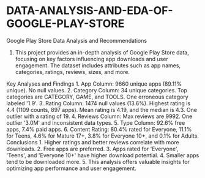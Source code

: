 # DATA-ANALYSIS-AND-EDA-OF-GOOGLE-PLAY-STORE

Google Play Store Data Analysis and Recommendations
 1. This project provides an in-depth analysis of Google Play Store data, focusing on key factors influencing app downloads and user engagement. The dataset includes 
    attributes   such as app names, categories, ratings, reviews, sizes, and more.

Key Analyses and Findings
    1. App Column: 9660 unique apps (89.11% unique). No null values.
    2. Category Column: 34 unique categories. Top categories are CATEGORY, GAME, and TOOLS. One erroneous category labeled '1.9'.
    3. Rating Column: 1474 null values (13.6%). Highest rating is 4.4 (1109 counts, 897 apps). Mean rating is 4.19, and the median is 4.3. One outlier with a rating of 19.
    4. Reviews Column: Max reviews are 9992. One outlier '3.0M' and inconsistent data types.
    5. Type Column: 92.6% free apps, 7.4% paid apps.
    6. Content Rating: 80.4% rated for Everyone, 11.1% for Teens, 4.6% for Mature 17+, 3.8% for Everyone 10+, and 0.1% for Adults.
Conclusions
    1. Higher ratings and better reviews correlate with more downloads.
    2. Free apps are preferred.
    3. Apps rated for 'Everyone', 'Teens', and 'Everyone 10+' have higher download potential.
    4. Smaller apps tend to be downloaded more.
    5. This analysis offers valuable insights for optimizing app performance and user engagement.
